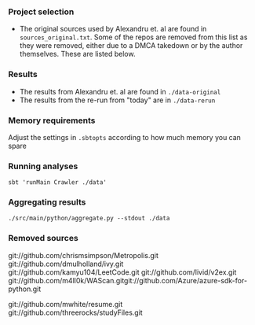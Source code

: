 ### Project selection

- The original sources used by Alexandru et. al are found in `sources_original.txt`. Some of the repos are removed from this list as they were removed, either due to a DMCA takedown or by the author themselves. These are listed below.

### Results
- The results from Alexandru et. al are found in `./data-original`
- The results from the re-run from "today" are in `./data-rerun`

### Memory requirements

Adjust the settings in `.sbtopts` according to how much memory you can spare

### Running analyses

```
sbt 'runMain Crawler ./data'
```
### Aggregating results

```
./src/main/python/aggregate.py --stdout ./data
```

### Removed sources

git://github.com/chrismsimpson/Metropolis.git
git://github.com/dmulholland/ivy.git
git://github.com/kamyu104/LeetCode.git
git://github.com/livid/v2ex.git
git://github.com/m4ll0k/WAScan.gitgit://github.com/Azure/azure-sdk-for-python.git

git://github.com/mwhite/resume.git
git://github.com/threerocks/studyFiles.git

<!-- error files -->
<!-- git://github.com/abatchy17/WindowsExploits.git -->
<!-- git://github.com/ckan/ckan.git -->
<!-- git://github.com/255BITS/HyperGAN.git -->
<!-- git://github.com/ansible/ansible.git -->
<!-- git://github.com/apachecn/MachineLearning.git -->
<!-- git://github.com/AppScale/appscale.git -->
<!-- git://github.com/django-nonrel/mongodb-engine.git -->
<!-- git://github.com/deis/deis.git -->
<!-- git://github.com/datafolklabs/cement.git -->
<!-- git://github.com/dae/anki.git -->
<!-- git://github.com/cython/cython.git -->
<!-- git://github.com/ctfs/write-ups-2014.git -->
<!-- git://github.com/cs109/content.git -->
<!-- git://github.com/crossbario/crossbar.git -->
<!-- git://github.com/crossbario/autobahn-python.git -->
<!--  git://github.com/coffeehb/Some-PoC-oR-ExP.git -->



<!-- new -->
<!-- git://github.com/owid/covid-19-data.git - NPE -->
<!-- git://github.com/Azure/azure-sdk-for-python.git - OOM -->